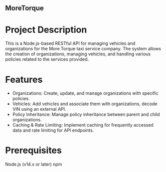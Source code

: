 ## MoreTorque
# Project Description
This is a Node.js-based RESTful API for managing vehicles and organizations for the More Torque taxi service company. The system allows the creation of organizations, managing vehicles, and handling various policies related to the services provided.

# Features
- Organizations: Create, update, and manage organizations with specific policies.
- Vehicles: Add vehicles and associate them with organizations, decode VIN using an external API.
- Policy Inheritance: Manage policy inheritance between parent and child organizations.
- Caching & Rate Limiting: Implement caching for frequently accessed data and rate limiting for API endpoints.

# Prerequisites
Node.js (v14.x or later)
npm
